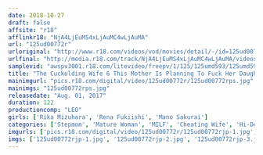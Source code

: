 ```yaml
---
date: 2018-10-27
draft: false
affsite: "r18"
afflinkr18: "NjA4LjEuMS4xLjAuMC4wLjAuMA"
url: "125ud00772r"
urloriginal: "http://www.r18.com/videos/vod/movies/detail/-/id=125ud00772r"
urlfinal: "http://media.r18.com/track/NjA4LjEuMS4xLjAuMC4wLjAuMA/videos/vod/movies/detail/-/id=125ud00772r"
samplevid: "awspv3001.r18.com/litevideo/freepv/1/125/125umd593/125umd593_dmb_w.mp4"
title: "The Cuckolding Wife 6 This Mother Is Planning To Fuck Her Daughter's Husband, And Has Already Masturbated Twice Since This Morning And Has Her Panties Dripping Wet And Now, The Day Of Destiny She Splashes On Her Best Perfume, And Is About To Lure Her Son-In-Law To Lustful Temptation!!"
mainimgurl: "pics.r18.com/digital/video/125ud00772r/125ud00772rps.jpg"
mainimgs: "125ud00772rps.jpg"
releasedate: "Aug. 01, 2017"
duration: 122
productioncomp: "LEO"
girls: ['Rika Mizuhara', 'Rena Fukiishi', 'Mano Sakurai']
categories: ['Stepmom', 'Mature Woman', 'MILF', 'Cheating Wife', 'Hi-Def']
imgurls: ['pics.r18.com/digital/video/125ud00772r/125ud00772rjp-1.jpg', 'pics.r18.com/digital/video/125ud00772r/125ud00772rjp-2.jpg', 'pics.r18.com/digital/video/125ud00772r/125ud00772rjp-3.jpg', 'pics.r18.com/digital/video/125ud00772r/125ud00772rjp-4.jpg', 'pics.r18.com/digital/video/125ud00772r/125ud00772rjp-5.jpg', 'pics.r18.com/digital/video/125ud00772r/125ud00772rjp-6.jpg', 'pics.r18.com/digital/video/125ud00772r/125ud00772rjp-7.jpg', 'pics.r18.com/digital/video/125ud00772r/125ud00772rjp-8.jpg', 'pics.r18.com/digital/video/125ud00772r/125ud00772rjp-9.jpg', 'pics.r18.com/digital/video/125ud00772r/125ud00772rjp-10.jpg', 'pics.r18.com/digital/video/125ud00772r/125ud00772rjp-11.jpg', 'pics.r18.com/digital/video/125ud00772r/125ud00772rjp-12.jpg', 'pics.r18.com/digital/video/125ud00772r/125ud00772rjp-13.jpg', 'pics.r18.com/digital/video/125ud00772r/125ud00772rjp-14.jpg', 'pics.r18.com/digital/video/125ud00772r/125ud00772rjp-15.jpg', 'pics.r18.com/digital/video/125ud00772r/125ud00772rjp-16.jpg', 'pics.r18.com/digital/video/125ud00772r/125ud00772rjp-17.jpg', 'pics.r18.com/digital/video/125ud00772r/125ud00772rjp-18.jpg', 'pics.r18.com/digital/video/125ud00772r/125ud00772rjp-19.jpg', 'pics.r18.com/digital/video/125ud00772r/125ud00772rjp-20.jpg']
imgs: ['125ud00772rjp-1.jpg', '125ud00772rjp-2.jpg', '125ud00772rjp-3.jpg', '125ud00772rjp-4.jpg', '125ud00772rjp-5.jpg', '125ud00772rjp-6.jpg', '125ud00772rjp-7.jpg', '125ud00772rjp-8.jpg', '125ud00772rjp-9.jpg', '125ud00772rjp-10.jpg', '125ud00772rjp-11.jpg', '125ud00772rjp-12.jpg', '125ud00772rjp-13.jpg', '125ud00772rjp-14.jpg', '125ud00772rjp-15.jpg', '125ud00772rjp-16.jpg', '125ud00772rjp-17.jpg', '125ud00772rjp-18.jpg', '125ud00772rjp-19.jpg', '125ud00772rjp-20.jpg']
---
```

